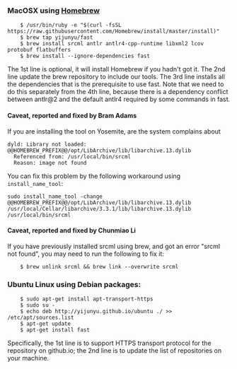 ### MacOSX using [Homebrew](https://brew.sh/) 
```
	$ /usr/bin/ruby -e "$(curl -fsSL https://raw.githubusercontent.com/Homebrew/install/master/install)"
	$ brew tap yijunyu/fast
	$ brew install srcml antlr antlr4-cpp-runtime libxml2 lcov protobuf flatbuffers
	$ brew install --ignore-dependencies fast
```
The 1st line is optional, it will install Homebrew if you hadn't got it. The 2nd line update the brew repository to include our tools.
The 3rd line installs all the dependencies that is the prerequisite to use fast. Note that we need to do this separately from the 4th
line, because there is a dependency conflict between antlr@2 and the default antlr4 required by some commands in fast.

#### Caveat, reported and fixed by Bram Adams
If you are installing the tool on Yosemite, are the system complains about 
```
dyld: Library not loaded: @@HOMEBREW_PREFIX@@/opt/LibArchive/lib/libarchive.13.dylib
  Referenced from: /usr/local/bin/srcml
  Reason: image not found
```
You can fix this problem by the following workaround using `install_name_tool`:
```
sudo install_name_tool -change @@HOMEBREW_PREFIX@@/opt/LibArchive/lib/libarchive.13.dylib /usr/local/Cellar/libarchive/3.3.1/lib/libarchive.13.dylib /usr/local/bin/srcml
```

#### Caveat, reported and fixed by Chunmiao Li
If you have previously installed srcml using brew, and got an error "srcml not found", you may need to run the following to fix it:
```
	$ brew unlink srcml && brew link --overwrite srcml
```
### Ubuntu Linux using Debian packages:
```
	$ sudo apt-get install apt-transport-https
	$ sudo su -
	$ echo deb http://yijunyu.github.io/ubuntu ./ >> /etc/apt/sources.list
	$ apt-get update
	$ apt-get install fast
```
Specifically, the 1st line is to support HTTPS transport protocol for the repository on github.io; 
the 2nd line is to update the list of repositories on your machine.
